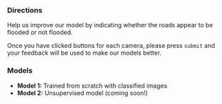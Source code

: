 ### Directions
Help us improve our model by indicating whether the roads appear to be flooded or not flooded.

Once you have clicked buttons for each camera, please press `submit` and your feedback will be used to make our models better.

### Models
- **Model 1:** Trained from scratch with classified images
- **Model 2:** Unsupervised model (coming soon!)
